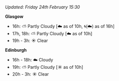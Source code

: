 *Updated: Friday 24th February 15:30*

**Glasgow**

* 16h: :partly_sunny: Partly Cloudy [:cloud: as of 10h, :cyclone:(:cloud:) as of 16h]
* 17h, 18h: :partly_sunny: Partly Cloudy [:cloud: as of 10h]
* 19h - 3h: :sunny: Clear

**Edinburgh**

* 16h - 18h: :cloud: Cloudy
* 19h: :partly_sunny: Partly Cloudy [:sunny: as of 10h]
* 20h - 3h: :sunny: Clear
